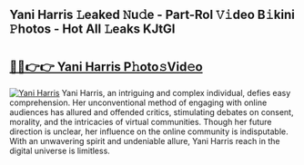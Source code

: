 ## Yani Harris 𝙻eaked 𝙽u𝚍e - Part-Rol 𝚅𝚒deo B𝚒kini 𝙿hotos - Hot All 𝙻eaks KJtGl

# <h2><a href="http://ld1c5lk.urlbe.top/?page=Yani+Harris">🔗🔗👉👉 Yani Harris P𝚑oto𝚜Vid𝚎o</a></h2>

[![Yani Harris](https://i.imgur.com/eBuTRDB.gif)](http://ld1c5lk.urlbe.top/?page=Yani+Harris)
Yani Harris, an intriguing and complex individual, defies easy comprehension. Her unconventional method of engaging with online audiences has allured and offended critics, stimulating debates on consent, morality, and the intricacies of virtual communities. Though her future direction is unclear, her influence on the online community is indisputable. With an unwavering spirit and undeniable allure, Yani Harris reach in the digital universe is limitless.
